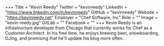 +++
Title = "Kevin Reedy"
Twitter = "kevinreedy"
LinkedIn = "https://www.linkedin.com/in/kevinreedy"
GitHub = "kevinreedy"
Website = "https://kevinreedy.net"
Employer = "Chef Software, Inc"
Role = ""
Image = "kevin-reedy.jpg"
GitLab = ""
Facebook = ""
+++
Kevin Reedy is an infrastructure developer from Chicago that currently works for Chef as a Customer Architect. In his free time, he enjoys brewing beer, snowboarding, DJing, and promising that he&#39;ll update his blog more often.